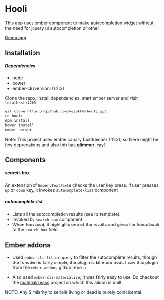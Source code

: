 # Hooli
This app uses ember component to make autocompletion widget without the need for jquery ui autocompletion or other.

[Demo app](http://vysakh0.github.io/hooli)

## Installation

##### Dependencies
- node
- bower
- ember-cli (version: 0.2.3)

Clone the repo, install dependencies, start ember server and visit `localhost:4200`

```bash
git clone https://github.com/vysakh0/hooli.git
cd hooli
npm install
bower install
ember server
```

Note: This project uses ember canary build(ember 1.11.3), so there might be few deprecations and also this has **glimmer**, yay!.

## Components

##### search-box
An extension of `Ember.TextField` checks the user key press. If user presses `up` or `down` key, it invokes `autocomplete-list` component

##### autocomplete-list
- Lists all the autocompletion results (see its template).
- Invoked by `search-box` component
- When focussed, it highlights one of the results and gives the focus back to the `search-box` field.

## Ember addons

- Used `ember-cli-filter-query` to filter the autocomplete results, though the function is fairly simple, the plugin is bit more neat. I saw this plugin from the `ember-addons` github repo :)

- Also used `ember-cli-materialize`, it was fairly easy to use. Do checkout the [materializecss](materializecss.com) project on which this addon is built.

NOTE: Any Similarity to serialis living or dead Is purely coincidental.
